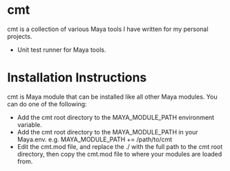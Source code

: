 # cmt
cmt is a collection of various Maya tools I have written for my personal projects.

* Unit test runner for Maya tools.

# Installation Instructions
cmt is Maya module that can be installed like all other Maya modules.  You can do one of the following:

* Add the cmt root directory to the MAYA_MODULE_PATH environment variable.
* Add the cmt root directory to the MAYA_MODULE_PATH in your Maya.env.  e.g.  MAYA_MODULE_PATH += /path/to/cmt
* Edit the cmt.mod file, and replace the ./ with the full path to the cmt root directory, then copy the cmt.mod file to where your modules are loaded from.
